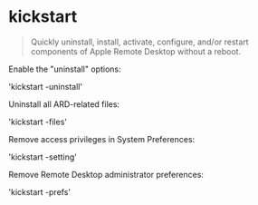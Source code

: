 # kickstart

> Quickly uninstall, install, activate, configure, and/or restart components of Apple Remote Desktop without a reboot.

Enable the "uninstall" options:

'kickstart -uninstall'

Uninstall all ARD-related files:

'kickstart -files'

Remove access privileges in System Preferences:

'kickstart -setting'

Remove Remote Desktop administrator preferences:

'kickstart -prefs'
